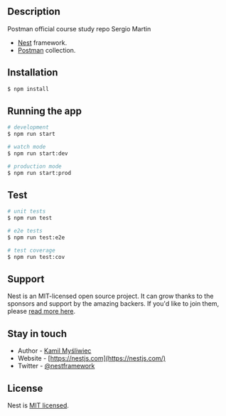 ## Description
Postman official course study repo Sergio Martin

- [Nest](https://github.com/nestjs/nest) framework.
- [Postman](https://hingehealth.postman.co/workspace/My-Workspace~c6e4315a-d16e-456f-854e-e96022eb3a37/collection/19985002-aada85ed-b703-407d-9b55-0a0a070333d7?action=share&creator=19985002) collection.

## Installation

```bash
$ npm install
```

## Running the app

```bash
# development
$ npm run start

# watch mode
$ npm run start:dev

# production mode
$ npm run start:prod
```

## Test

```bash
# unit tests
$ npm run test

# e2e tests
$ npm run test:e2e

# test coverage
$ npm run test:cov
```

## Support

Nest is an MIT-licensed open source project. It can grow thanks to the sponsors and support by the amazing backers. If you'd like to join them, please [read more here](https://docs.nestjs.com/support).

## Stay in touch

- Author - [Kamil Myśliwiec](https://kamilmysliwiec.com)
- Website - [https://nestjs.com](https://nestjs.com/)
- Twitter - [@nestframework](https://twitter.com/nestframework)

## License

Nest is [MIT licensed](LICENSE).

